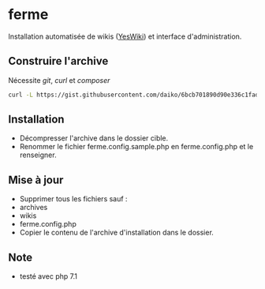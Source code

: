# ferme

Installation automatisée de wikis ([YesWiki](https://yeswiki.net)) et interface d'administration.

## Construire l'archive

Nécessite *git*, *curl* et *composer*
```bash
curl -L https://gist.githubusercontent.com/daiko/6bcb701890d90e336c1fadd8470a20e8/raw/d99cd72443a37f6ce6f870e8eace8fe38171fbee/build_ferme.sh | bash
```

## Installation

 * Décompresser l'archive dans le dossier cible.
 * Renommer le fichier ferme.config.sample.php en ferme.config.php et le renseigner.

## Mise à jour

 * Supprimer tous les fichiers sauf :
  * archives
  * wikis
  * ferme.config.php
 * Copier le contenu de l'archive d'installation dans le dossier.

## Note
 * testé avec php 7.1
